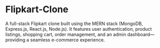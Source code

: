 # Flipkart-Clone
A full-stack Flipkart clone built using the MERN stack (MongoDB, Express.js, React.js, Node.js). It features user authentication, product listings, shopping cart, order management, and an admin dashboard—providing a seamless e-commerce experience.
